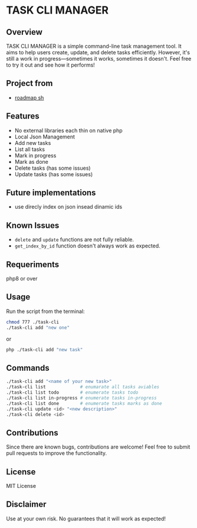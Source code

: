 # TASK CLI MANAGER

## Overview
TASK CLI MANAGER is a simple command-line task management tool. It aims to help users create, update, and delete tasks efficiently. However, it's still a work in progress—sometimes it works, sometimes it doesn't. Feel free to try it out and see how it performs!

## Project from
- [roadmap sh](https://roadmap.sh/projects/task-tracker)

## Features
- No external libraries each thin on native php
- Local Json Management
- Add new tasks
- List all tasks
- Mark in progress
- Mark as done
- Delete tasks (has some issues)
- Update tasks (has some issues)

## Future implementations
- use direcly index on json insead dinamic ids

## Known Issues
- `delete` and `update` functions are not fully reliable.
- `get_index_by_id` function doesn't always work as expected.


## Requeriments
php8 or over

## Usage
Run the script from the terminal:
```sh
chmod 777 ./task-cli
./task-cli add "new one"
```
or
```sh
php ./task-cli add "new task"
```

## Commands
```sh
./task-cli add "<name of your new task>"
./task-cli list             # enumarate all tasks aviables
./task-cli list todo        # enumerate tasks todo
./task-cli list in-progress # enumerate tasks in-progress
./task-cli list done        # enumerate tasks marks as done
./task-cli update <id> "<new description>"
./task-cli delete <id>
```

## Contributions
Since there are known bugs, contributions are welcome! Feel free to submit pull requests to improve the functionality.

## License
MIT License

## Disclaimer
Use at your own risk. No guarantees that it will work as expected!

